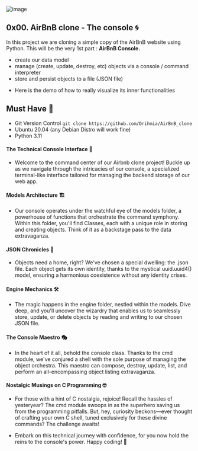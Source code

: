![image](https://github.com/Drihmia/AirBnB_clone/assets/114664618/a8ef90b2-0117-405b-8e06-7e8246294c41)

## 0x00. AirBnB clone - The console 🌀

In this project we are cloning a simple copy of the AirBnB website using Python.
This will be the very 1st part :
**AirBnB Console.**
+ create our data model
+ manage (create, update, destroy, etc) objects via a console / command interpreter
+ store and persist objects to a file (JSON file)

- Here is the demo of how to really visualize its inner functionalities

## Must Have 🧰
- Git Version Control
  `git clone https://github.com/Drihmia/AirBnB_clone`
- Ubuntu 20.04 (any Debian Distro will work fine)
- Python 3.11


#### The Technical Console Interface 🚀
- Welcome to the command center of our Airbnb clone project! Buckle up as we navigate through the intricacies of our console, a specialized terminal-like interface tailored for managing the backend storage of our web app.

#### Models Architecture 🏗️
- Our console operates under the watchful eye of the models folder, a powerhouse of functions that orchestrate the command symphony. Within this folder, you'll find Classes, each with a unique role in storing and creating objects. Think of it as a backstage pass to the data extravaganza.

#### JSON Chronicles 📜
- Objects need a home, right? We've chosen a special dwelling: the .json file. Each object gets its own identity, thanks to the mystical uuid.uuid4() model, ensuring a harmonious coexistence without any identity crises.

#### Engine Mechanics 🛠️
- The magic happens in the engine folder, nestled within the models. Dive deep, and you'll uncover the wizardry that enables us to seamlessly store, update, or delete objects by reading and writing to our chosen JSON file.

#### The Console Maestro 🎭
- In the heart of it all, behold the console class. Thanks to the cmd module, we've conjured a shell with the sole purpose of managing the object orchestra. This maestro can compose, destroy, update, list, and perform an all-encompassing object listing extravaganza.

#### Nostalgic Musings on C Programming 🤓
- For those with a hint of C nostalgia, rejoice! Recall the hassles of yesteryear? The cmd module swoops in as the superhero saving us from the programming pitfalls. But, hey, curiosity beckons—ever thought of crafting your own C shell, tuned exclusively for these divine commands? The challenge awaits!

* Embark on this technical journey with confidence, for you now hold the reins to the console's power. Happy coding! 🚀

